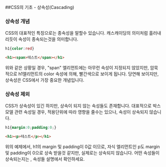 ##CSS의 기초 - 상속성(Cascading)

### 상속성 개념
CSS의 대표적인 특징으로는 종속성을 말할수 있습니다. 캐스캐이딩의 의미처럼 흘러내리듯이 속성이 종속되는것을 의미합니다.

```css
h1{color:red}
```
```html
<h1><span>테스트</span></h1>
```

위와 같은 상황일 경우, "span" 엘리먼트에는 아무런 속성이 지정되지 않았지만, 암묵적으로 h1엘리먼트의 color 속성에 의해,
빨간색으로 보이게 됩니다. 당연해 보이지만, 상속성은 CSS에서 가장 중요한 개념입니다.

### 상속성 제외
CSS가 상속성이 있긴 하지만, 상속이 되지 않는 속성들도 존재합니다.
대표적으로 박스모델 관련 속성일 경우, 적용단위에 따라 영향을 줄수는 있으나, 속성이 상속되지 않습니다.

```css
h1{margin:0;padding:0;}
```
```html
<h1><p>테스트</p></h1>
```

위의 예제에서, h1의 margin 및 padding이 0값 이므로, 자식 엘리먼트인 p도 margin 및 padding이 0으로 상속 받을것 같지만,
실제로는 상속되지 않습니다. 어떤 속성들이 상속되는지는 , 속성들 설명에서 확인하세요.